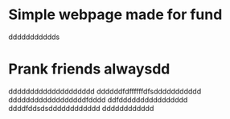 # Simple webpage made for fund
ddddddddddds
# Prank friends alwaysdd
dddddddddddddddddddd
ddddddfdffffffdfsddddddddddd
ddddddddddddddddddfdddd
ddfdddddddddddddddd
ddddfddsdsdddddddddddd
dddddddddddd